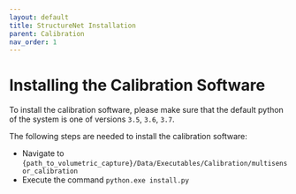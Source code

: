 ```yaml
---
layout: default
title: StructureNet Installation
parent: Calibration
nav_order: 1
---
```


# Installing the Calibration Software

To install the calibration software, please make sure that the default python of the system is one of versions `3.5`, `3.6`, `3.7`.

The following steps are needed to install the calibration software:

- Navigate to `{path_to_volumetric_capture}/Data/Executables/Calibration/multisensor_calibration`
- Execute the command `python.exe install.py`